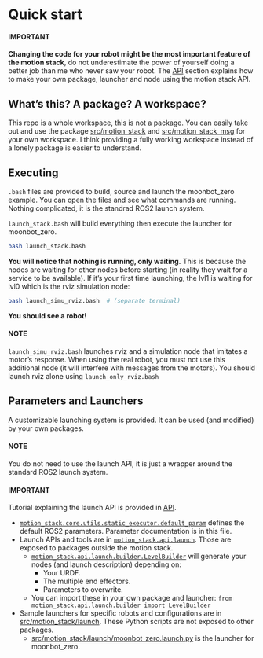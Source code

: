 # Quick start

#### IMPORTANT
**Changing the code for your robot might be the most important feature of the motion stack**, do not underestimate the power of yourself doing a better job than me who never saw your robot. The [API](api.md#api-label) section explains how to make your own package, launcher and node using the motion stack API.

## What’s this? A package? A workspace?

This repo is a whole workspace, this is not a package.
You can easily take out and use the package [src/motion_stack](https://github.com/2lian/Motion-Stack/blob/main/src/motion_stack) and [src/motion_stack_msg](https://github.com/2lian/Motion-Stack/blob/main/src/motion_stack_msg) for your own workspace.
I think providing a fully working workspace instead of a lonely package is easier to understand.

## Executing

`.bash` files are provided to build, source and launch the moonbot_zero example. You can open the files and see what commands are running. Nothing complicated, it is the standrad ROS2 launch system.

`launch_stack.bash` will build everything then execute the launcher for moonbot_zero.

```bash
bash launch_stack.bash
```

**You will notice that nothing is running, only waiting.**
This is because the nodes are waiting for other nodes before starting (in reality they wait for a service to be available).
If it’s your first time launching, the lvl1 is waiting for lvl0 which is the rviz simulation node:

```bash
bash launch_simu_rviz.bash  # (separate terminal)
```

**You should see a robot!**

#### NOTE
`launch_simu_rviz.bash` launches rviz and a simulation node that imitates a motor’s response. When using the real robot, you must not use this additional node (it will interfere with messages from the motors). You should launch rviz alone using `launch_only_rviz.bash`

## Parameters and Launchers

A customizable launching system is provided. It can be used (and modified) by your own packages.

#### NOTE
You do not need to use the launch API, it is just a wrapper around the standard ROS2 launch system.

#### IMPORTANT
Tutorial explaining the launch API is provided in [API](api.md#api-label).

- [`motion_stack.core.utils.static_executor.default_param`](../api/motion_stack/motion_stack.core.utils.md#motion_stack.core.utils.static_executor.default_param) defines the default ROS2 parameters. Parameter documentation is in this file.
- Launch APIs and tools are in [`motion_stack.api.launch`](../api/motion_stack/motion_stack.api.launch.md#module-motion_stack.api.launch). Those are exposed to packages outside the motion stack.
  - [`motion_stack.api.launch.builder.LevelBuilder`](../api/motion_stack/motion_stack.api.launch.md#motion_stack.api.launch.builder.LevelBuilder) will generate your nodes (and launch description) depending on:
    - Your URDF.
    - The multiple end effectors.
    - Parameters to overwrite.
  - You can import these in your own package and launcher:
    `from motion_stack.api.launch.builder import LevelBuilder`
- Sample launchers for specific robots and configurations are in [src/motion_stack/launch](https://github.com/2lian/Motion-Stack/blob/main/src/motion_stack/launch/). These Python scripts are not exposed to other packages.
  - [src/motion_stack/launch/moonbot_zero.launch.py](https://github.com/2lian/Motion-Stack/blob/main/src/motion_stack/launch/moonbot_zero.launch.py) is the launcher for moonbot_zero.
